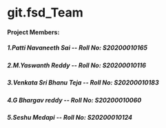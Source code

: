# git.fsd_Team



#### Project Members:
##### 1.Patti Navaneeth Sai       -- Roll No: S20200010165
##### 2.M.Yaswanth Reddy          -- Roll No: S20200010116
##### 3.Venkata Sri Bhanu Teja    -- Roll No: S20200010183
##### 4.G Bhargav reddy           -- Roll No: S20200010060
##### 5.Seshu Medapi              -- Roll No: S20200010124
